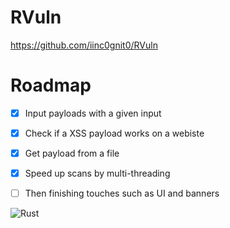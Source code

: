 # RVuln

https://github.com/iinc0gnit0/RVuln

# Roadmap

- [x] Input payloads with a given input

- [x] Check if a XSS payload works on a webiste

- [x] Get payload from a file

- [x] Speed up scans by multi-threading

- [ ] Then finishing touches such as UI and banners

![Rust](https://github.com/iinc0gnit0/RVuln/workflows/Rust/badge.svg)
